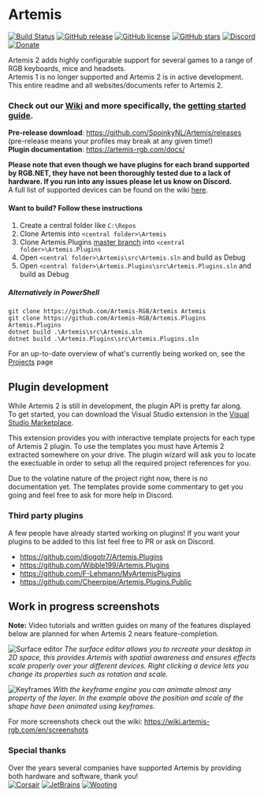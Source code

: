 # Artemis
[![Build Status](https://dev.azure.com/artemis-rgb/Artemis/_apis/build/status/Artemis%20Development%20build?repoName=Artemis-RGB%2FArtemis&branchName=master)](https://dev.azure.com/artemis-rgb/Artemis/_build/latest?definitionId=1&repoName=Artemis-RGB%2FArtemis&branchName=master)
[![GitHub release](https://img.shields.io/github/release/spoinkynl/Artemis.svg)](https://github.com/SpoinkyNL/Artemis/releases)
[![GitHub license](https://img.shields.io/badge/license-noncommercial-blue.svg)](https://github.com/SpoinkyNL/Artemis/blob/master/LICENSE)
[![GitHub stars](https://img.shields.io/github/stars/SpoinkyNL/Artemis.svg)](https://github.com/SpoinkyNL/Artemis/stargazers)
[![Discord](https://img.shields.io/discord/392093058352676874?logo=discord&logoColor=white)](https://discord.gg/S3MVaC9) 
[![Donate](https://img.shields.io/badge/Donate-PayPal-green.svg)](https://www.paypal.com/cgi-bin/webscr?cmd=_s-xclick&hosted_button_id=VQBAEJYUFLU4J) 

Artemis 2 adds highly configurable support for several games to a range of RGB keyboards, mice and headsets.  
Artemis 1 is no longer supported and Artemis 2 is in active development. This entire readme and all websites/documents refer to Artemis 2. 

### Check out our [Wiki](https://wiki.artemis-rgb.com) and more specifically, the [getting started guide](https://wiki.artemis-rgb.com/en/guides/user).
**Pre-release download**: https://github.com/SpoinkyNL/Artemis/releases (pre-release means your profiles may break at any given time!)  
**Plugin documentation**: https://artemis-rgb.com/docs/

**Please note that even though we have plugins for each brand supported by RGB.NET, they have not been thoroughly tested due to a lack of hardware. If you run into any issues please let us know on Discord.**  
A full list of supported devices can be found on the wiki [here](https://wiki.artemis-rgb.com/en/guides/user/devices).

#### Want to build? Follow these instructions
1. Create a central folder like ```C:\Repos```
2. Clone Artemis into  ```<central folder>\Artemis```
3. Clone Artemis.Plugins [master branch](https://github.com/Artemis-RGB/Artemis.Plugins/tree/master) into ```<central folder>\Artemis.Plugins```
4. Open ```<central folder>\Artemis\src\Artemis.sln``` and build as Debug
5. Open ```<central folder>\Artemis.Plugins\src\Artemis.Plugins.sln``` and build as Debug

##### Alternatively in PowerShell
```
git clone https://github.com/Artemis-RGB/Artemis Artemis
git clone https://github.com/Artemis-RGB/Artemis.Plugins Artemis.Plugins
dotnet build .\Artemis\src\Artemis.sln
dotnet build .\Artemis.Plugins\src\Artemis.Plugins.sln
``` 

For an up-to-date overview of what's currently being worked on, see the [Projects](https://github.com/SpoinkyNL/Artemis/projects) page

## Plugin development
While Artemis 2 is still in development, the plugin API is pretty far along.  
To get started, you can download the Visual Studio extension in the [Visual Studio Marketplace](https://marketplace.visualstudio.com/items?itemName=SpoinkyNL.ArtemisTemplates).

This extension provides you with interactive template projects for each type of Artemis 2 plugin.
To use the templates you must have Artemis 2 extracted somewhere on your drive. The plugin wizard will ask you to locate the exectuable in order to setup all the required project references for you.

Due to the volatine nature of the project right now, there is no documentation yet. The templates provide some commentary to get you going and feel free to ask for more help in Discord.

### Third party plugins
A few people have already started working on plugins! If you want your plugins to be added to this list feel free to PR or ask on Discord.
- https://github.com/diogotr7/Artemis.Plugins
- https://github.com/Wibble199/Artemis.Plugins
- https://github.com/F-Lehmann/MyArtemisPlugins
- https://github.com/Cheerpipe/Artemis.Plugins.Public

## Work in progress screenshots
**Note:** Video tutorials and written guides on many of the features displayed below are planned for when Artemis 2 nears feature-completion.

![Surface editor](https://wiki.artemis-rgb.com/screenshots/surface-editor.png)
_The surface editor allows you to recreate your desktop in 2D space, this provides Artemis with spatial awareness and ensures effects scale properly over your different devices. Right clicking a device lets you change its properties such as rotation and scale._

![Keyframes](http://artemis-rgb.com/github/sSEvdAXeTQ.gif)
_With the keyframe engine you can animate almost any property of the layer. In the example above the position and scale of the shape have been animated using keyframes._

For more screenshots check out the wiki: https://wiki.artemis-rgb.com/en/screenshots

### Special thanks
Over the years several companies have supported Artemis by providing both hardware and software, thank you!  
[![Corsair](https://i.imgur.com/UKUdDOy.png)](https://www.corsair.com/) 
[![JetBrains](https://i.imgur.com/JYfXjjB.png)](https://www.jetbrains.com/?from=ArtemisRGB) 
[![Wooting](https://i.imgur.com/Zh3bVza.png)](https://wooting.io/) 
